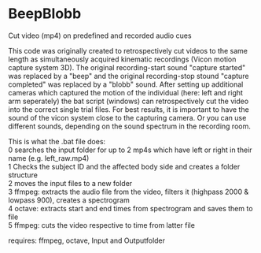 # BeepBlobb
Cut video (mp4) on predefined and recorded audio cues

This code was originally created to retrospectively cut videos to the same length as simultaneously acquired kinematic recordings (Vicon motion capture system 3D). The original recording-start sound "capture started" was replaced by a "beep" and the original recording-stop stound "capture completed" was replaced by a "blobb" sound. After setting up additional cameras which captured the motion of the individual (here: left and right arm seperately) the bat script (windows) can retrospectively cut the video into the correct single trial files. For best results, it is important to have the sound of the vicon system close to the capturing camera. Or you can use different sounds, depending on the sound spectrum in the recording room. 

This is what the .bat file does: <br>
0 searches the input folder for up to 2 mp4s which have left or right in their name (e.g. left_raw.mp4) <br>
1 Checks the subject ID and the affected body side and creates a folder structure <br>
2 moves the input files to a new folder <br>
3 ffmpeg: extracts the audio file from the video, filters it (highpass 2000 & lowpass 900), creates a spectrogram  <br>
4 octave: extracts start and end times from spectrogram and saves them to file <br>
5 ffmpeg: cuts the video respective to time from latter file <br>

requires: ffmpeg, octave, Input and Outputfolder
